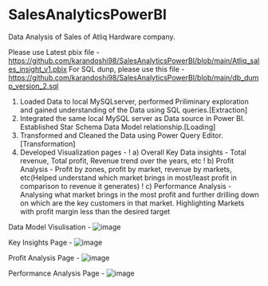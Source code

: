 # SalesAnalyticsPowerBI
Data Analysis of Sales of Atliq Hardware company.

Please use Latest pbix file - https://github.com/karandoshi98/SalesAnalyticsPowerBI/blob/main/Atliq_sales_insight_v1.pbix
For SQL dunp, please use this file - https://github.com/karandoshi98/SalesAnalyticsPowerBI/blob/main/db_dump_version_2.sql

1. Loaded Data to local MySQLserver, performed Priliminary exploration and gained understanding of the Data using SQL queries.[Extraction]
2. Integrated the same local MySQL server as Data source in Power BI. Established Star Schema Data Model relationship.[Loading]
3. Transformed and Cleaned the Data using Power Query Editor. [Transformation]
4. Developed Visualization pages -
!  a) Overall Key Data insights - Total revenue, Total profit, Revenue trend over the years, etc
!  b) Profit Analysis - Profit by zones, profit by market, revenue by markets, etc(Helped understand which market brings in most/least profit in comparison to revenue it generates)
!  c) Performance Analysis  - Analysing what market brings in the most profit and further drilling down on which are the key customers in that market. Highlighting Markets with profit margin less than the desired target
  
Data Model Visulisation - 
![image](https://user-images.githubusercontent.com/36358084/136692853-8e13db22-2859-48e9-9dd1-a75c6dd39832.png)

Key Insights Page - 
![image](https://user-images.githubusercontent.com/36358084/136692901-f9c29bad-74ac-438a-893b-736a528a5954.png)

Profit Analysis Page - 
![image](https://user-images.githubusercontent.com/36358084/136692929-881d8cbe-f5c9-4a36-9e1a-cc03011cd5f6.png)

Performance Analysis Page - 
![image](https://user-images.githubusercontent.com/36358084/136692965-fae31d44-843e-4062-a044-43fbcfb90a7d.png)
